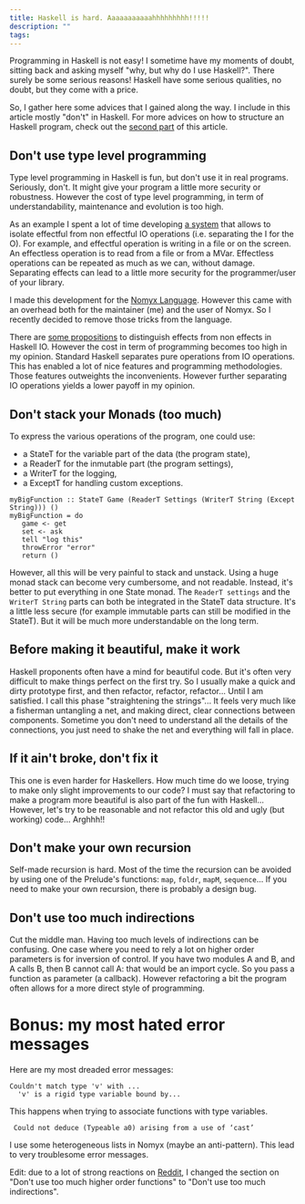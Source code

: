 ```yaml
---
title: Haskell is hard. Aaaaaaaaaaahhhhhhhhh!!!!! 
description: "" 
tags:
---
```


Programming in Haskell is not easy!
I sometime have my moments of doubt, sitting back and asking myself "why, but why do I use Haskell?".
There surely be some serious reasons!
Haskell have some serious qualities, no doubt, but they come with a price.

So, I gather here some advices that I gained along the way.
I include in this article mostly "don't" in Haskell.
For more advices on how to structure an Haskell program, check out the [second part](2016-12-14-Haskell-structure.html) of this article.

Don't use type level programming
--------------------------------

Type level programming in Haskell is fun, but don't use it in real programs.
Seriously, don't.
It might give your program a little more security or robustness.
However the cost of type level programming, in term of understandability, maintenance and evolution is too high.

As an example I spent a lot of time developing [a system](2014-01-30-DSL-Effect.html) that allows to isolate effectful from non effectful IO operations (i.e. separating the I for the O).
For example, and effectful operation is writing in a file or on the screen.
An effectless operation is to read from a file or from a MVar.
Effectless operations can be repeated as much as we can, without damage.
Separating effects can lead to a little more security for the programmer/user of your library.

I made this development for the [Nomyx Language](https://hackage.haskell.org/package/Nomyx-Language).
However this came with an overhead both for the maintainer (me) and the user of Nomyx.
So I recently decided to remove those tricks from the language.

There are [some propositions](http://www.cs.ru.nl/~W.Swierstra/Publications/DataTypesALaCarte.pdf) to distinguish effects from non effects in Haskell IO.
However the cost in term of programming becomes too high in my opinion.
Standard Haskell separates pure operations from IO operations.
This has enabled a lot of nice features and programming methodologies.
Those features outweights the inconvenients.
However further separating IO operations yields a lower payoff in my opinion.


Don't stack your Monads (too much)
----------------------------------

To express the various operations of the program, one could use:

- a StateT for the variable part of the data (the program state),
- a ReaderT for the inmutable part (the program settings),
- a WriterT for the logging,
- a ExceptT for handling custom exceptions.

```
myBigFunction :: StateT Game (ReaderT Settings (WriterT String (Except String))) ()
myBigFunction = do
   game <- get
   set <- ask
   tell "log this"
   throwError "error"
   return ()
```
However, all this will be very painful to stack and unstack.
Using a huge monad stack can become very cumbersome, and not readable.
Instead, it's better to put everything in one State monad.
The `ReaderT settings` and the `WriterT String` parts can both be integrated in the StateT data structure.
It's a little less secure (for example immutable parts can still be modified in the StateT).
But it will be much more understandable on the long term.


Before making it beautiful, make it work
----------------------------------------

Haskell proponents often have a mind for beautiful code.
But it's often very difficult to make things perfect on the first try.
So I usually make a quick and dirty prototype first, and then refactor, refactor, refactor... Until I am satisfied.
I call this phase "straightening the strings"...
It feels very much like a fisherman untangling a net, and making direct, clear connections between components.
Sometime you don't need to understand all the details of the connections, you just need to shake the net and everything will fall in place.


If it ain't broke, don't fix it
-------------------------------

This one is even harder for Haskellers.
How much time do we loose, trying to make only slight improvements to our code?
I must say that refactoring to make a program more beautiful is also part of the fun with Haskell...
However, let's try to be reasonable and not refactor this old and ugly (but working) code... Arghhh!!


Don't make your own recursion
-----------------------------

Self-made recursion is hard.
Most of the time the recursion can be avoided by using one of the Prelude's functions: `map`, `foldr`, `mapM`, `sequence`...
If you need to make your own recursion, there is probably a design bug.

Don't use too much indirections
-------------------------------

Cut the middle man.
Having too much levels of indirections can be confusing.
One case where you need to rely a lot on higher order parameters is for inversion of control.
If you have two modules A and B, and A calls B, then B cannot call A: that would be an import cycle.
So you pass a function as parameter (a callback).
However refactoring a bit the program often allows for a more direct style of programming.



Bonus: my most hated error messages
===================================

Here are my most dreaded error messages:

```
Couldn't match type 'v' with ...
  'v' is a rigid type variable bound by...
```
This happens when trying to associate functions with type variables.


```
 Could not deduce (Typeable a0) arising from a use of ‘cast’
```
I use some heterogeneous lists in Nomyx (maybe an anti-pattern).
This lead to very troublesome error messages.


Edit: due to a lot of strong reactions on [Reddit](https://www.reddit.com/r/haskell/comments/5ixm49/blog_post_haskell_is_hard_aaaaaaaaaaahhhhhhhhh://www.reddit.com/r/haskell/comments/5ixm49/blog_post_haskell_is_hard_aaaaaaaaaaahhhhhhhhh/), I changed the section on "Don't use too much higher order functions" to "Don't use too much indirections".
